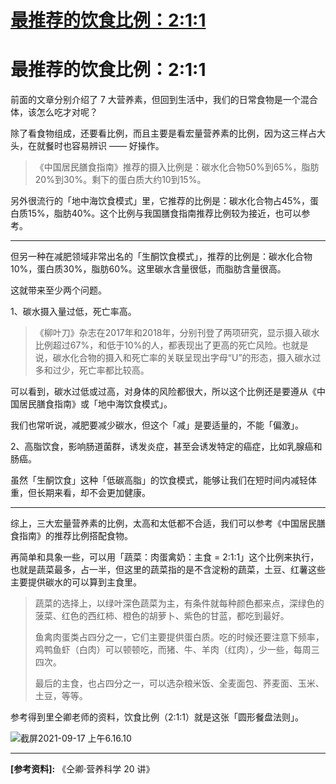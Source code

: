 # [最推荐的饮食比例：2:1:1](https://github.com/nuanhuo17/HangDa-blog/issues/20)

# 最推荐的饮食比例：2:1:1

前面的文章分别介绍了 7 大营养素，但回到生活中，我们的日常食物是一个混合体，该怎么吃才对呢？

除了看食物组成，还要看比例，而且主要是看宏量营养素的比例，因为这三样占大头，在就餐时也容易辨识 —— 好操作。

> 《中国居民膳食指南》推荐的摄入比例是：碳水化合物50%到65%，脂肪20%到30%。剩下的蛋白质大约10到15%。

另外很流行的「地中海饮食模式」里，它推荐的比例是：碳水化合物占45%，蛋白质15%，脂肪40%。这个比例与我国膳食指南推荐比例较为接近，也可以参考。

---

但另一种在减肥领域非常出名的「生酮饮食模式」，推荐的比例是：碳水化合物10%，蛋白质30%，脂肪60%。这里碳水含量很低，而脂肪含量很高。

这就带来至少两个问题。

1、碳水摄入量过低，死亡率高。

> 《柳叶刀》杂志在2017年和2018年，分别刊登了两项研究，显示摄入碳水比例超过67%，和低于10%的人，都表现出了更高的死亡风险。也就是说，碳水化合物的摄入和死亡率的关联呈现出字母“U”的形态，摄入碳水过多和过少，死亡率都比较高。

可以看到，碳水过低或过高，对身体的风险都很大，所以这个比例还是要遵从《中国居民膳食指南》或「地中海饮食模式」。

我们也常听说，减肥要减少碳水，但这个「减」是要适量的，不能「偏激」。

2、高脂饮食，影响肠道菌群，诱发炎症，甚至会诱发特定的癌症，比如乳腺癌和肠癌。

虽然「生酮饮食」这种「低碳高脂」的饮食模式，能够让我们在短时间内减轻体重，但长期来看，却不会更加健康。

---

综上，三大宏量营养素的比例，太高和太低都不合适，我们可以参考《中国居民膳食指南》的推荐比例搭配食物。

再简单和具象一些，可以用「蔬菜：肉蛋禽奶：主食 = 2:1:1」这个比例来执行，也就是蔬菜最多，占一半，但这里的蔬菜指的是不含淀粉的蔬菜，土豆、红薯这些主要提供碳水的可以算到主食里。

> 蔬菜的选择上，以绿叶深色蔬菜为主，有条件就每种颜色都来点，深绿色的菠菜、红色的西红柿、橙色的胡萝卜、紫色的甘蓝，都吃到最好。
>
> 鱼禽肉蛋类占四分之一，它们主要提供蛋白质。吃的时候还要注意下频率，鸡鸭鱼虾（白肉）可以顿顿吃，而猪、牛、羊肉（红肉），少一些，每周三四次。
>
> 最后的主食，也占四分之一，可以选杂粮米饭、全麦面包、荞麦面、玉米、土豆，等等。

参考得到里仝卿老师的资料，饮食比例（2:1:1）就是这张「圆形餐盘法则」。

![截屏2021-09-17 上午6.16.10](https://nuanhuo17-1306497494.cos.ap-chongqing.myqcloud.com/img/%E6%88%AA%E5%B1%8F2021-09-17%20%E4%B8%8A%E5%8D%886.16.10.png)

---

**[参考资料]:** 《仝卿·营养科学 20 讲》
